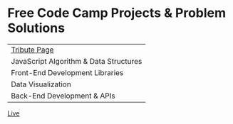 # Free Code Camp Projects & Problem Solutions

|                                         |
| --------------------------------------- |
| [Tribute Page](./Responsive-Web-Design) |
| JavaScript Algorithm & Data Structures  |
| Front-End Development Libraries         |
| Data Visualization                      |
| Back-End Development & APIs             |

[Live](https://shivangamsoni.github.io/FreeCodeCamp/)
